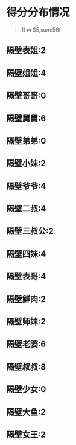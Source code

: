 # 得分分布情况 
> 1f<=>$5,sum:56f

## 隔壁表姐:2
## 隔壁姐姐:4
## 隔壁哥哥:0
## 隔壁舅舅:6
## 隔壁弟弟:0
## 隔壁小妹:2
## 隔壁爷爷:4
## 隔壁二叔:4
## 隔壁三叔公:2
## 隔壁四妹:4
## 隔壁表哥:4
## 隔壁鲜肉:2
## 隔壁师妹:2
## 隔壁老婆:6
## 隔壁叔叔:8
## 隔壁少女:0
## 隔壁大鱼:2
## 隔壁女王:2
